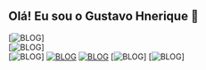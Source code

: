 ## Olá! Eu sou o Gustavo Hnerique 👋

[![BLOG](https://img.shields.io/badge/Java-ED8B00?style=for-the-badge&logo=openjdk&logoColor=white
)]  
[![BLOG](https://img.shields.io/badge/Spring-6DB33F?style=for-the-badge&logo=spring&logoColor=white)]  
[![BLOG](https://img.shields.io/badge/MySQL-00000F?style=for-the-badge&logo=mysql&logoColor=white)]
[![BLOG](https://img.shields.io/badge/Gmail-D14836?style=for-the-badge&logo=gmail&logoColor=white)](gustavo.b.henrique22123@gmail.com)
[![BLOG](https://img.shields.io/badge/LinkedIn-0077B5?style=for-the-badge&logo=linkedin&logoColor=white)](www.linkedin.com/in/gustavo-henrique-b-queiroz123)
[![BLOG]()]
[![BLOG]()]
